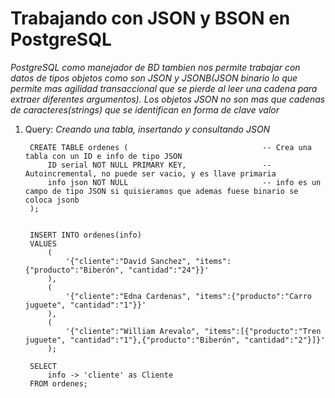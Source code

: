 # Trabajando con JSON y BSON en PostgreSQL

_PostgreSQL como manejador de BD tambien nos permite trabajar con datos de tipos objetos como son JSON y JSONB(JSON binario lo que permite mas agilidad transaccional que se pierde al leer una cadena para extraer diferentes argumentos). Los objetos JSON no son mas que cadenas de caracteres(strings) que se identifican en forma de clave valor_

1. Query: _Creando una tabla, insertando y consultando JSON_

        CREATE TABLE ordenes (                              -- Crea una tabla con un ID e info de tipo JSON
            ID serial NOT NULL PRIMARY KEY,                 -- Autoincremental, no puede ser vacio, y es llave primaria
            info json NOT NULL                              -- info es un campo de tipo JSON si quisieramos que ademas fuese binario se coloca jsonb    
        );


        INSERT INTO ordenes(info)
        VALUES
            (
                '{"cliente":"David Sanchez", "items":{"producto":"Biberón", "cantidad":"24"}}'
            ),
            (
                '{"cliente":"Edna Cardenas", "items":{"producto":"Carro juguete", "cantidad":"1"}}'
            ),
            (
                '{"cliente":"William Arevalo", "items":[{"producto":"Tren juguete", "cantidad":"1"},{"producto":"Biberón", "cantidad":"2"}]}'
            );

        SELECT
            info -> 'cliente' as Cliente
        FROM ordenes;

